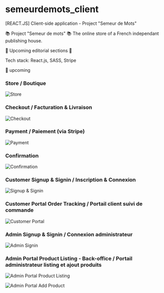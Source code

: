 # semeurdemots_client

[REACT.JS] Client-side application - Project "Semeur de Mots"

:books: Project "Semeur de mots" :books:
The online store of a French independant publishing house.

:construction: Upcoming editorial sections :construction:

Tech stack: React.js, SASS, Stripe

:link: upcoming

### Store / Boutique

![Store](semeurclient/src/assets/images/semeur_responsive.jpg)

### Checkout / Facturation & Livraison

![Checkout](semeurclient/src/assets/images/checkout.jpg)

### Payment / Paiement (via Stripe)

![Payment](semeurclient/src/assets/images/paiement_stripe.jpg)

### Confirmation

![Confirmation](semeurclient/src/assets/images/confirmation.jpg)

### Customer Signup & Signin / Inscription & Connexion

![Signup & Signin](semeurclient/src/assets/images/signup_signin.jpg)

### Customer Portal Order Tracking / Portail client suivi de commande

![Customer Portal](semeurclient/src/assets/images/suivi_commandes.jpg)

### Admin Signup & Signin / Connexion administrateur

![Admin Signin](semeurclient/src/assets/images/compte_admin.jpg)

### Admin Portal Product Listing - Back-office / Portail administrateur listing et ajout produits

![Admin Portal Product Listing](semeurclient/src/assets/images/compte_produit.jpg)

![Admin Portal Add Product](semeurclient/src/assets/images/compte_addproduit.jpg)
